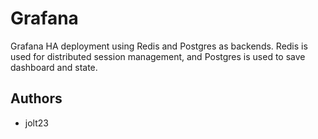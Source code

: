 # Grafana

Grafana HA deployment using Redis and Postgres as backends. Redis is used for
distributed session management, and Postgres is used to save dashboard and
state.

## Authors

- jolt23
